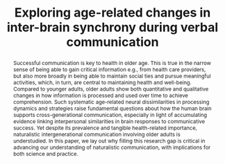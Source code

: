 ---
title: Exploring age-related changes in inter-brain synchrony during verbal communication

# Authors
# If you created a profile for a user (e.g. the default `admin` user), write the username (folder name) here
# and it will be replaced with their full name and linked to their profile.
authors:
  - 'Suzanne Dikker'
  - admin
  - 'Laura Gwilliams'
  - 'Tessa West'
  - 'Guillaume Dumas'
  - 'Kara D. Federmeier'

# Author notes (optional)
author_notes: ''
date: ""
doi: ''

# Schedule page publish date (NOT publication's date).
publishDate: '2022-04-01T00:00:00Z'

# Publication type.
# Legend: 0 = Uncategorized; 1 = Conference paper; 2 = Journal article;
# 3 = Preprint / Working Paper; 4 = Report; 5 = Book; 6 = Book section;
# 7 = Thesis; 8 = Patent
publication_types: ['3']

# Publication name and optional abbreviated publication name.
publication: In *PsyArXiv*
publication_short: ""

abstract: Successful communication is key to health in older age. This is true in the narrow sense of being able to gain critical information e.g., from health care providers, but also more broadly in being able to maintain social ties and pursue meaningful activities, which, in turn, are central to maintaining health and well-being. Compared to younger adults, older adults show both quantitative and qualitative changes in how information is processed and used over time to achieve comprehension. Such systematic age-related neural dissimilarities in processing dynamics and strategies raise fundamental questions about how the human brain supports cross-generational communication, especially in light of accumulating evidence linking interpersonal similarities in brain responses to communicative success. Yet despite its prevalence and tangible health-related importance, naturalistic intergenerational communication involving older adults is understudied. In this paper, we lay out why filling this research gap is critical in advancing our understanding of naturalistic communication, with implications for both science and practice.

# Summary. An optional shortened abstract.
summary: Systematic age-related neural dissimilarities in processing dynamics and strategies raise fundamental questions about how the human brain supports cross-generational communication, especially in light of accumulating evidence linking interpersonal similarities in brain responses to communicative success. Yet despite its prevalence and tangible health-related importance, naturalistic intergenerational communication involving older adults is understudied. In this paper, we lay out why filling this research gap is critical in advancing our understanding of naturalistic communication, with implications for both science and practice.

tags: ['Review']

# Display this page in the Featured widget?
featured: true

# Custom links (uncomment lines below)
# links:
# - name: Custom Link
#   url: http://example.org

url_pdf: ''
url_code: ''
url_dataset: ''
url_poster: ''
url_project: ''
url_slides: ''
url_source: ''
url_video: ''

# Featured image
# To use, add an image named `featured.jpg/png` to your page's folder.
image:
  caption: ''
  focal_point: ''
  preview_only: false

# Associated Projects (optional).
#   Associate this publication with one or more of your projects.
#   Simply enter your project's folder or file name without extension.
#   E.g. `internal-project` references `content/project/internal-project/index.md`.
#   Otherwise, set `projects: []`.
projects:
  - dikker_et_al_2022

# Slides (optional).
#   Associate this publication with Markdown slides.
#   Simply enter your slide deck's filename without extension.
#   E.g. `slides: "example"` references `content/slides/example/index.md`.
#   Otherwise, set `slides: ""`.
slides: ""
---